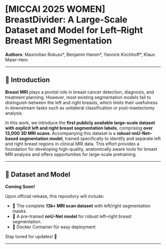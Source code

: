 # [MICCAI 2025 WOMEN] BreastDivider: A Large-Scale Dataset and Model for Left–Right Breast MRI Segmentation


**Authors**: Maximilian Rokuss*, Benjamin Hamm*, Yannick Kirchhoff*, Klaus Maier-Hein  

---

## 🧠 Introduction

**Breast MRI** plays a pivotal role in breast cancer detection, diagnosis, and treatment planning. However, most existing segmentation models fail to distinguish between the left and right breasts, which limits their usefulness in downstream tasks such as unilateral classification or post-mastectomy analysis.

In this work, we introduce the **first publicly available large-scale dataset with explicit left and right breast segmentation labels**, comprising **over 13,000 3D MRI scans**. Accompanying this dataset is a **robust nnU-Net–based segmentation model**, trained specifically to identify and separate left and right breast regions in clinical MRI data. This effort provides a foundation for developing high-quality, anatomically aware tools for breast MRI analysis and offers opportunities for large-scale pretraining.

---

## 📂 Dataset and Model

**Coming Soon!**

Upon official release, this repository will include:

- 🔹 The complete **13k+ MRI scan dataset** with left/right segmentation masks.
- 🔹 A pre-trained **nnU-Net model** for robust left–right breast segmentation.
- 🔹 Docker Container für easy deployment

Stay tuned for updates! 🚀

---